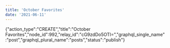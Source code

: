 ```yaml
---
title: 'October Favorites'
date: '2021-06-11'
---
```


{"action_type":"CREATE","title":"October Favorites","node_id":992,"relay_id":"cG9zdDo5OTI=","graphql_single_name":"post","graphql_plural_name":"posts","status":"publish"}

